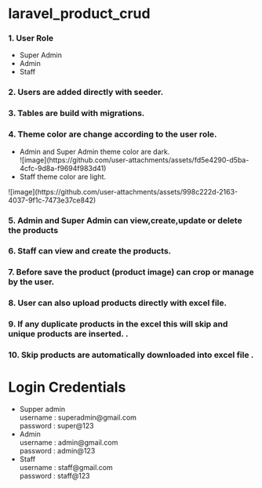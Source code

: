# laravel_product_crud

<h3>1. User Role </h3>
<ul>
<li>Super Admin</li>
<li>Admin</li>
<li>Staff</li>
</ul>


<h3>
   2. Users are added directly with seeder.
</h3>
<h3>
   3. Tables are build with migrations.
</h3>

<h3>
   4. Theme color are change according to the user role.
</h3>
<ul>
<li>Admin and Super Admin theme color are dark.</li>
    ![image](https://github.com/user-attachments/assets/fd5e4290-d5ba-4cfc-9d8a-f9694f983d41)
<li>Staff theme color are light.</li></ul>
   ![image](https://github.com/user-attachments/assets/998c222d-2163-4037-9f1c-7473e37ce842)


<h3>
5. Admin and Super Admin can view,create,update or delete the products
</h3>
<h3>
6. Staff can view and create the products.
</h3>
<h3>
7. Before save the product (product image) can crop or manage by the user.
</h3>

<h3>
8. User can also upload products directly with excel file.
</h3>
<h3>
9. If any duplicate products in the excel this will skip and unique products are inserted. .
</h3>
<h3>
10. Skip products are automatically downloaded into excel file .
</h3>

<h1>Login Credentials</h1>
<ul>
<li>Supper admin <br> username : superadmin@gmail.com <br>password : super@123</li>
<li>Admin <br> username : admin@gmail.com <br>password : admin@123</li>
<li>Staff <br> username : staff@gmail.com <br>password : staff@123</li>
</ul>


